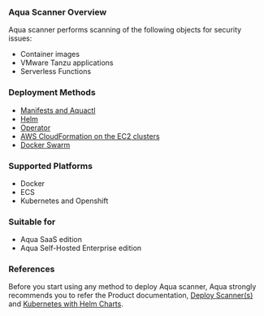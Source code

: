 ### Aqua Scanner Overview
Aqua scanner performs scanning of the following objects for security issues:
* Container images
* VMware Tanzu applications
* Serverless Functions

### Deployment Methods
* [Manifests and Aquactl](./kubernetes_and_openshift/manifests/)
* [Helm](./kubernetes_and_openshift/helm/)
* [Operator](./kubernetes_and_openshift/operator/)
* [AWS CloudFormation on the EC2 clusters](https://github.com/KoppulaRajender/deployments/tree/6.5_dev/scanner/ecs/cloudformation)
* [Docker Swarm](https://github.com/KoppulaRajender/deployments/tree/6.5_dev/scanner/docker/swarm)

### Supported Platforms
* Docker
* ECS
* Kubernetes and Openshift

### Suitable for
* Aqua SaaS edition
* Aqua Self-Hosted Enterprise edition

### References
Before you start using any method to deploy Aqua scanner, Aqua strongly recommends you to refer the Product documentation, [Deploy Scanner(s)](https://docs.aquasec.com/docs/deploy-k8s-scanners) and [Kubernetes with Helm Charts](https://docs.aquasec.com/docs/kubernetes-with-helm#section-step-2-deploy-the-aqua-server-database-gateway-and-scanner).